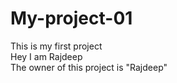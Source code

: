 # My-project-01
This is my first project
<br>
Hey I am Rajdeep
<br>
The owner of this project is "Rajdeep"
